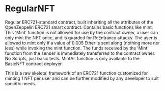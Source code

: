 # RegularNFT
Regular ERC721-standard contract, built inheriting all the attributes of the OpenZeppelin ERC721 smart contract.
Contains basic functions like mint. This 'Mint' function is not allowed for use by the contract owner, a user can only mint the NFT once, and is guarded for ReEntrancy attacks.
The user is allowed to mint only if a value of 0.005 Ether is sent along (nothing more nor less) while invoking the mint function.
The funds received by the 'Mint' function from the sender is immediately transferred to the contract owner.
No Scripts, just basic tests.
MintAll function is only available to the BasicNFT contract deployer.

This is a raw skeletal framework of an ERC721 function customized for minting 1 NFT per user and can be further modified by any developer to suit specific needs.
